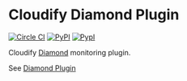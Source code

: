 # Cloudify Diamond Plugin

[![Circle CI](https://circleci.com/gh/cloudify-cosmo/cloudify-diamond-plugin/tree/master.svg?style=shield)](https://circleci.com/gh/cloudify-cosmo/cloudify-diamond-plugin/tree/master)
[![PyPI](http://img.shields.io/pypi/dm/cloudify-diamond-plugin.svg)](http://img.shields.io/pypi/dm/cloudify-diamond-plugin.svg)
[![PypI](http://img.shields.io/pypi/v/cloudify-diamond-plugin.svg)](http://img.shields.io/pypi/v/cloudify-diamond-plugin.svg)

Cloudify [Diamond](https://github.com/BrightcoveOS/Diamond) monitoring plugin.

See [Diamond Plugin](http://docs.getcloudify.org/latest/plugins/diamond)

